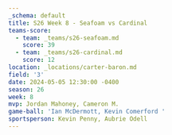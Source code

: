 ```yaml
---
_schema: default
title: S26 Week 8 - Seafoam vs Cardinal
teams-score:
  - team: _teams/s26-seafoam.md
    score: 39
  - team: _teams/s26-cardinal.md
    score: 12
location: _locations/carter-baron.md
field: '3'
date: 2024-05-05 12:30:00 -0400
season: 26
week: 8
mvp: Jordan Mahoney, Cameron M.
game-ball: 'Ian McDermott, Kevin Comerford '
sportsperson: Kevin Penny, Aubrie Odell
---
```

